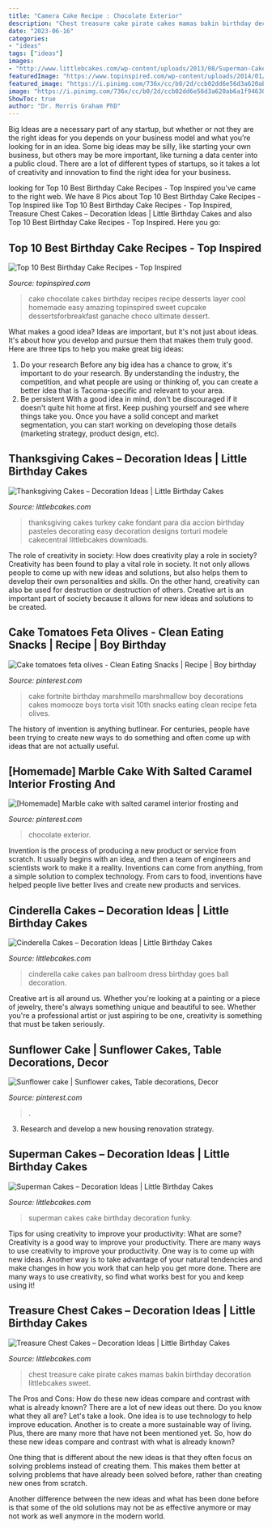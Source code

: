 ```yaml
---
title: "Camera Cake Recipe : Chocolate Exterior"
description: "Chest treasure cake pirate cakes mamas bakin birthday decoration littlebcakes sweet"
date: "2023-06-16"
categories:
- "ideas"
tags: ["ideas"]
images:
- "http://www.littlebcakes.com/wp-content/uploads/2013/08/Superman-Cakes-Images.jpg"
featuredImage: "https://www.topinspired.com/wp-content/uploads/2014/01/Chocolate-Cake.jpg"
featured_image: "https://i.pinimg.com/736x/cc/b0/2d/ccb02dd6e56d3a620ab6a1f94630523e--exterior-marble-cake.jpg"
image: "https://i.pinimg.com/736x/cc/b0/2d/ccb02dd6e56d3a620ab6a1f94630523e--exterior-marble-cake.jpg"
ShowToc: true
author: "Dr. Morris Graham PhD"
---
```



Big Ideas are a necessary part of any startup, but whether or not they are the right ideas for you depends on your business model and what you’re looking for in an idea. Some big ideas may be silly, like starting your own business, but others may be more important, like turning a data center into a public cloud. There are a lot of different types of startups, so it takes a lot of creativity and innovation to find the right idea for your business.

	

		
looking for Top 10 Best Birthday Cake Recipes - Top Inspired you've came to the right web. We have 8 Pics about Top 10 Best Birthday Cake Recipes - Top Inspired like Top 10 Best Birthday Cake Recipes - Top Inspired, Treasure Chest Cakes – Decoration Ideas | Little Birthday Cakes and also Top 10 Best Birthday Cake Recipes - Top Inspired. Here you go:
		
    
## Top 10 Best Birthday Cake Recipes - Top Inspired

<img loading=lazy src="https://www.topinspired.com/wp-content/uploads/2014/01/Chocolate-Cake.jpg" onerror="this.onerror=null;this.src='https://tse1.mm.bing.net/th?id=OIP.dpt1Ur72deQKzO_SQyV2QAHaLJ&amp;pid=15.1';" alt="Top 10 Best Birthday Cake Recipes - Top Inspired">

_Source: topinspired.com_

>cake chocolate cakes birthday recipes recipe desserts layer cool homemade easy amazing topinspired sweet cupcake dessertsforbreakfast ganache choco ultimate dessert. 

	

What makes a good idea?
Ideas are important, but it's not just about ideas. It's about how you develop and pursue them that makes them truly good. Here are three tips to help you make great big ideas:
1. Do your research 
Before any big idea has a chance to grow, it's important to do your research. By understanding the industry, the competition, and what people are using or thinking of, you can create a better idea that is Tacoma-specific and relevant to your area. 
2. Be persistent 
With a good idea in mind, don't be discouraged if it doesn't quite hit home at first. Keep pushing yourself and see where things take you. Once you have a solid concept and market segmentation, you can start working on developing those details (marketing strategy, product design, etc). 

    
## Thanksgiving Cakes – Decoration Ideas | Little Birthday Cakes

<img loading=lazy src="http://www.littlebcakes.com/wp-content/uploads/2014/05/Thanksgiving-Cakes-Pictures.jpg" onerror="this.onerror=null;this.src='https://tse1.mm.bing.net/th?id=OIP.CSK7U59fk-PUyytij_tdAgHaFj&amp;pid=15.1';" alt="Thanksgiving Cakes – Decoration Ideas | Little Birthday Cakes">

_Source: littlebcakes.com_

>thanksgiving cakes turkey cake fondant para dia accion birthday pasteles decorating easy decoration designs torturi modele cakecentral littlebcakes downloads. 

	

The role of creativity in society: How does creativity play a role in society?
Creativity has been found to play a vital role in society. It not only allows people to come up with new ideas and solutions, but also helps them to develop their own personalities and skills. On the other hand, creativity can also be used for destruction or destruction of others. Creative art is an important part of society because it allows for new ideas and solutions to be created.

    
## Cake Tomatoes Feta Olives - Clean Eating Snacks | Recipe | Boy Birthday

<img loading=lazy src="https://i.pinimg.com/736x/d7/e1/36/d7e136bdb47e3e8e4d03b65e179eeaeb.jpg" onerror="this.onerror=null;this.src='https://tse4.mm.bing.net/th?id=OIP.4A5m-erwjsaJMkbY_ihvMgHaJ3&amp;pid=15.1';" alt="Cake tomatoes feta olives - Clean Eating Snacks | Recipe | Boy birthday">

_Source: pinterest.com_

>cake fortnite birthday marshmello marshmallow boy decorations cakes momooze boys torta visit 10th snacks eating clean recipe feta olives. 

	

The history of invention is anything butlinear. For centuries, people have been trying to create new ways to do something and often come up with ideas that are not actually useful.

    
## [Homemade] Marble Cake With Salted Caramel Interior Frosting And

<img loading=lazy src="https://i.pinimg.com/736x/cc/b0/2d/ccb02dd6e56d3a620ab6a1f94630523e--exterior-marble-cake.jpg" onerror="this.onerror=null;this.src='https://tse3.mm.bing.net/th?id=OIP.FMMTXE4pOrdUK5X9XW7tQwHaNK&amp;pid=15.1';" alt="[Homemade] Marble cake with salted caramel interior frosting and">

_Source: pinterest.com_

>chocolate exterior. 

	

Invention is the process of producing a new product or service from scratch. It usually begins with an idea, and then a team of engineers and scientists work to make it a reality. Inventions can come from anything, from a simple solution to complex technology. From cars to food, inventions have helped people live better lives and create new products and services.

    
## Cinderella Cakes – Decoration Ideas | Little Birthday Cakes

<img loading=lazy src="http://www.littlebcakes.com/wp-content/uploads/2013/08/Cinderella-Cake-Pan.jpg" onerror="this.onerror=null;this.src='https://tse1.mm.bing.net/th?id=OIP.lV5edB6W2aDPM59flYXXwAHaKX&amp;pid=15.1';" alt="Cinderella Cakes – Decoration Ideas | Little Birthday Cakes">

_Source: littlebcakes.com_

>cinderella cake cakes pan ballroom dress birthday goes ball decoration. 

	

Creative art is all around us. Whether you're looking at a painting or a piece of jewelry, there's always something unique and beautiful to see. Whether you're a professional artist or just aspiring to be one, creativity is something that must be taken seriously.

    
## Sunflower Cake | Sunflower Cakes, Table Decorations, Decor

<img loading=lazy src="https://i.pinimg.com/736x/c8/4a/56/c84a5634543c81368f2b8a2271537f41.jpg" onerror="this.onerror=null;this.src='https://tse2.mm.bing.net/th?id=OIP.NgbFxPxM8LiKwbUlGHeFpQHaNl&amp;pid=15.1';" alt="Sunflower cake | Sunflower cakes, Table decorations, Decor">

_Source: pinterest.com_

>. 

	

3. Research and develop a new housing renovation strategy.

    
## Superman Cakes – Decoration Ideas | Little Birthday Cakes

<img loading=lazy src="http://www.littlebcakes.com/wp-content/uploads/2013/08/Superman-Cakes-Images.jpg" onerror="this.onerror=null;this.src='https://tse3.mm.bing.net/th?id=OIP.EvZTr6MLS-bJusV8JJq0IAHaJ4&amp;pid=15.1';" alt="Superman Cakes – Decoration Ideas | Little Birthday Cakes">

_Source: littlebcakes.com_

>superman cakes cake birthday decoration funky. 

	

Tips for using creativity to improve your productivity: What are some?
Creativity is a good way to improve your productivity. There are many ways to use creativity to improve your productivity. One way is to come up with new ideas. Another way is to take advantage of your natural tendencies and make changes in how you work that can help you get more done. There are many ways to use creativity, so find what works best for you and keep using it!

    
## Treasure Chest Cakes – Decoration Ideas | Little Birthday Cakes

<img loading=lazy src="http://www.littlebcakes.com/wp-content/uploads/2014/01/Pirate-Treasure-Chest-Cake.jpg" onerror="this.onerror=null;this.src='https://tse3.mm.bing.net/th?id=OIP._uP_MnrOFDYdenRHyRHtUAHaFW&amp;pid=15.1';" alt="Treasure Chest Cakes – Decoration Ideas | Little Birthday Cakes">

_Source: littlebcakes.com_

>chest treasure cake pirate cakes mamas bakin birthday decoration littlebcakes sweet. 

	

The Pros and Cons: How do these new ideas compare and contrast with what is already known?
There are a lot of new ideas out there. Do you know what they all are? Let's take a look. 
One idea is to use technology to help improve education. Another is to create a more sustainable way of living. Plus, there are many more that have not been mentioned yet. So, how do these new ideas compare and contrast with what is already known?

One thing that is different about the new ideas is that they often focus on solving problems instead of creating them. This makes them better at solving problems that have already been solved before, rather than creating new ones from scratch. 

Another difference between the new ideas and what has been done before is that some of the old solutions may not be as effective anymore or may not work as well anymore in the modern world.

